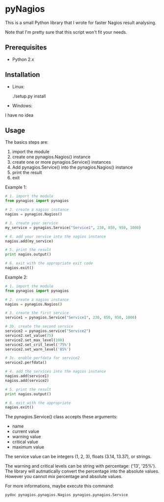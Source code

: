 pyNagios
========

This is a small Python library that I wrote for faster Nagios result analysing.

Note that I'm pretty sure that this script won't fit your needs.


Prerequisites
-------------

* Python 2.x

Installation
------------

* Linux:

    ./setup.py install

* Windows:

I have no idea

Usage
-----

The basics steps are:

1. import the module
2. create one pynagios.Nagios() instance
3. create one or more pynagios.Service() instances
4. Add pynagios.Service() into the pynagios.Nagios() instance
5. print the result
6. exit


Example 1:

```python
# 1. import the module
from pynagios import pynagios

# 2. create a nagios instance
nagios = pynagios.Nagios()

# 3. create your service
my_service = pynagios.Service("Service1", 230, 850, 950, 1000)

# 4. add your service into the nagios instance
nagios.add(my_service)

# 5. print the result
print nagios.output()

# 6. exit with the appropriate exit code
nagios.exit()
```

Example 2:

```python
# 1. import the module
from pynagios import pynagios

# 2. create a nagios instance
nagios = pynagios.Nagios()

# 3. create the first service
service1 = pynagios.Service("Service1", 230, 850, 950, 1000)

# 3b. create the second service
service2 = pynagios.service("Service2")
service2.set_value(75)
service2.set_max_level(100)
service2.set_crit_level('75%')
service2.set_warn_level('85%')

# 3c. enable perfdata for service2
service2.perfdata()

# 4. add the services into the nagios instance
nagios.add(service1)
nagios.add(service2)

# 5. print the result
print nagios.output()

# 6. exit with the appropriate
nagios.exit()
```

The pynagios.Service() class accepts these arguments:
* name
* current value
* warning value
* critical value
* maximum value

The service value can be integers (1, 2, 3), floats (3.14, 13.37), or strings.

The warning and critical levels can be string with percentage: ('13', '25%').
The library will autmatically convert the percentage into the absolute values.
However you cannot mix percentage and absolute values.

For more informations, maybe execute this command: 

    pydoc pynagios.pynagios.Nagios pynagios.pynagios.Service
